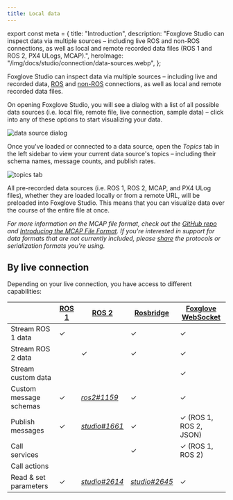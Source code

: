 ```yaml
---
title: Local data
---
```

export const meta = {
  title: "Introduction",
  description:
    "Foxglove Studio can inspect data via multiple sources – including live ROS and non-ROS connections, as well as local and remote recorded data files (ROS 1 and ROS 2, PX4 ULogs, MCAP).",
  heroImage: "/img/docs/studio/connection/data-sources.webp",
};

Foxglove Studio can inspect data via multiple sources – including live and recorded data, [ROS](/ros) and [non-ROS](/docs/studio/connection/foxglove-websocket) connections, as well as local and remote recorded data files.

On opening Foxglove Studio, you will see a dialog with a list of all possible data sources (i.e. local file, remote file, live connection, sample data) – click into any of these options to start visualizing your data.

![data source dialog](/img/docs/studio/connection/dialog.webp)

Once you've loaded or connected to a data source, open the _Topics_ tab in the left sidebar to view your current data source's topics – including their schema names, message counts, and publish rates.

![topics tab](/img/docs/studio/connection/tab.jpeg)

All pre-recorded data sources (i.e. ROS 1, ROS 2, MCAP, and PX4 ULog files), whether they are loaded locally or from a remote URL, will be preloaded into Foxglove Studio. This means that you can visualize data over the course of the entire file at once.

_For more information on the MCAP file format, check out the [GitHub repo](https://github.com/foxglove/mcap) and [Introducing the MCAP File Format](/blog/introducing-the-mcap-file-format). If you're interested in support for data formats that are not currently included, please [share](/community) the protocols or serialization formats you're using._

## By live connection

Depending on your live connection, you have access to different capabilities:

|                        | [ROS 1](/docs/studio/connection/ros-native) | [ROS 2](/docs/studio/connection/ros-native)                     | [Rosbridge](/docs/studio/connection/rosbridge)                  | [Foxglove WebSocket](/docs/studio/connection/custom#live-connection) |
| ---------------------- | ------------------------------------------- | --------------------------------------------------------------- | --------------------------------------------------------------- | -------------------------------------------------------------------- |
| Stream ROS 1 data      | ✓                                           |                                                                 | ✓                                                               | ✓                                                                    |
| Stream ROS 2 data      |                                             | ✓                                                               | ✓                                                               | ✓                                                                    |
| Stream custom data     |                                             |                                                                 |                                                                 | ✓                                                                    |
| Custom message schemas | ✓                                           | [_ros2#1159_](https://github.com/ros2/ros2/issues/1159)         | ✓                                                               | ✓                                                                    |
| Publish messages       | ✓                                           | [_studio#1661_](https://github.com/foxglove/studio/issues/1661) | ✓                                                               | ✓ (ROS 1, ROS 2, JSON)                                               |
| Call services          |                                             |                                                                 | ✓                                                               | ✓ (ROS 1, ROS 2)                                                     |
| Call actions           |                                             |                                                                 |                                                                 |                                                                      |
| Read & set parameters  | ✓                                           | [_studio#2614_](https://github.com/foxglove/studio/issues/2614) | [_studio#2645_](https://github.com/foxglove/studio/issues/2645) | ✓                                                                    |
